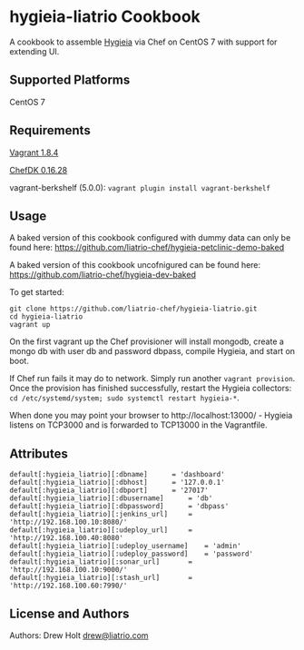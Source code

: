 hygieia-liatrio Cookbook
========================
A cookbook to assemble [Hygieia](http://github.com/capitaone/Hygieia) via Chef on CentOS 7 with support for extending UI.

Supported Platforms
-------------------
CentOS 7

Requirements
------------
[Vagrant 1.8.4](http://vagrantup.com/)

[ChefDK 0.16.28](https://downloads.chef.io/chef-dk/)

vagrant-berkshelf (5.0.0): `vagrant plugin install vagrant-berkshelf`

Usage
-----
A baked version of this cookbook configured with dummy data can only be found here: https://github.com/liatrio-chef/hygieia-petclinic-demo-baked

A baked version of this cookbook uncofnigured can be found here:
https://github.com/liatrio-chef/hygieia-dev-baked

To get started:
```
git clone https://github.com/liatrio-chef/hygieia-liatrio.git
cd hygieia-liatrio
vagrant up
```

On the first vagrant up the Chef provisioner will install mongodb, create a mongo db with user db and password dbpass, compile Hygieia, and start on boot.

If Chef run fails it may do to network. Simply run another `vagrant provision`. Once the provision has finished successfully, restart the Hygieia collectors: `cd /etc/systemd/system; sudo systemctl restart hygieia-*`.

When done you may point your browser to http://localhost:13000/ - Hygieia listens on TCP3000 and is forwarded to TCP13000 in the Vagrantfile.

Attributes
----------
```
default[:hygieia_liatrio][:dbname]		= 'dashboard'
default[:hygieia_liatrio][:dbhost]		= '127.0.0.1'
default[:hygieia_liatrio][:dbport]		= '27017'
default[:hygieia_liatrio][:dbusername]		= 'db'
default[:hygieia_liatrio][:dbpassword]		= 'dbpass'
default[:hygieia_liatrio][:jenkins_url]		= 'http://192.168.100.10:8080/'
default[:hygieia_liatrio][:udeploy_url]		= 'http://192.168.100.40:8080'
default[:hygieia_liatrio][:udeploy_username]	= 'admin'
default[:hygieia_liatrio][:udeploy_password]	= 'password'
default[:hygieia_liatrio][:sonar_url]		= 'http://192.168.100.10:9000/'
default[:hygieia_liatrio][:stash_url]		= 'http://192.168.100.60:7990/'
```

License and Authors
-------------------
Authors: Drew Holt <drew@liatrio.com>
